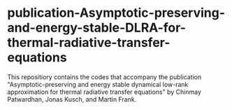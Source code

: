 # publication-Asymptotic-preserving-and-energy-stable-DLRA-for-thermal-radiative-transfer-equations
This repositiory contains the codes that accompany the publication "Asymptotic-preserving and energy stable dynamical low-rank
approximation for thermal radiative transfer equations" by Chinmay Patwardhan, Jonas Kusch, and Martin Frank.
